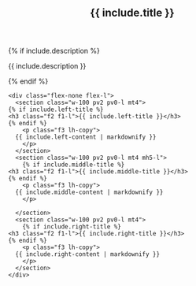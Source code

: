 <section id="language-values" class="{{ include.color }}">
  <div class="w-100 mw-none ph3 mw8-m mw9-l center f3">
    <header class="pb0 cornered">
      <h2>
	{{ include.title }}
      </h2>
    </header>
    {% if include.description %}
    <div class="description">
      <p class="lh-copy f2">
        {{ include.description }}
      </p>
    </div>
    {% endif %}

    <div class="flex-none flex-l">
      <section class="w-100 pv2 pv0-l mt4">
	{% if include.left-title %}
	<h3 class="f2 f1-l">{{ include.left-title }}</h3>
	{% endif %}
        <p class="f3 lh-copy">
	  {{ include.left-content | markdownify }}
        </p>
      </section>
      <section class="w-100 pv2 pv0-l mt4 mh5-l">
        {% if include.middle-title %}
	<h3 class="f2 f1-l">{{ include.middle-title }}</h3>
	{% endif %}
        <p class="f3 lh-copy">
	  {{ include.middle-content | markdownify }}
        </p>

      </section>
      <section class="w-100 pv2 pv0-l mt4">
        {% if include.right-title %}
	<h3 class="f2 f1-l">{{ include.right-title }}</h3>
	{% endif %}
        <p class="f3 lh-copy">
	  {{ include.right-content | markdownify }}
        </p>
      </section>
    </div>
  </div>
</section>
